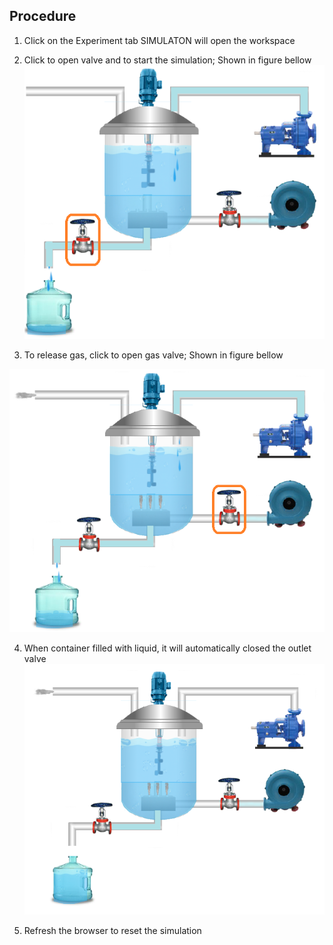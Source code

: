 ## Procedure


1. Click on the Experiment tab SIMULATON will open the workspace                   

2. Click to open valve and to start the simulation; Shown in figure bellow </br>
<img src="images/exp6_1.png"  /></br>

3. To release gas, click to open gas valve; Shown in figure bellow</br>

<img src="images/exp6_2.png"  /></br>

4. When container filled with liquid, it will automatically closed the outlet valve</br>
<img src="images/exp6_3.png"  /></br>

5. Refresh the browser to reset the simulation</br>

      
                            
         
